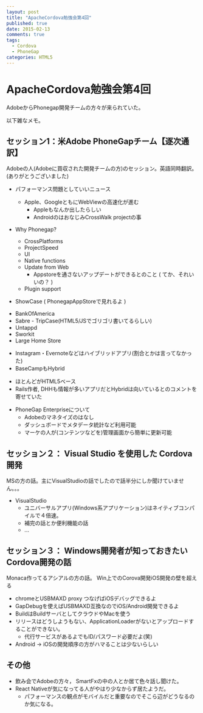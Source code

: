 ```yaml
---
layout: post
title: "ApacheCordova勉強会第4回"
published: true
date: 2015-02-13
comments: true
tags: 
  - Cordova
  - PhoneGap
categories: HTML5
---
```


# ApacheCordova勉強会第4回

AdobeからPhonegap開発チームの方々が来られていた。  

以下雑なメモ。  
<!-- more -->

## セッション1：米Adobe PhoneGapチーム【逐次通訳】
Adobeの人(Adobeに買収された開発チームの方)のセッション。英語同時翻訳。(ありがとうございました)  

* パフォーマンス問題としていいニュース
  - Apple、GoogleともにWebViewの高速化が進む
    * Appleもなんか出したらしい
    * AndroidのはおなじみCrossWalk projectの事

* Why Phonegap?
  - CrossPlatforms
  - ProjectSpeed
  - UI
  - Native functions
  - Update from Web
    * Appstoreを通さないアップデートができるとのこと ( てか、それいいの？ )
  - Plugin support

* ShowCase ( PhonegapAppStoreで見れるよ )
 - BankOfAmerica
 - Sabre - TripCase(HTML5/JSでゴリゴリ書いてるらしい)
 - Untappd
 - Sworkit
 - Large Home Store

* Instagram・Evernoteなどはハイブリッドアプリ(割合とかは言ってなかった)
* BaseCampもHybrid
 - ほとんどがHTML5ベース
 - Rails作者, DHHも情報が多いアプリだとHybridは向いているとのコメントを寄せていた

* PhoneGap Enterpriseについて
  * Adobeのマネタイズのはなし
  * ダッシュボードでメタデータ統計など利用可能
  * マーケの人が(コンテンツなどを)管理画面から簡単に更新可能

## セッション２： Visual Studio を使用した Cordova 開発

MSの方の話。主にVisualStudioの話でしたので話半分にしか聞けていません。。。

* VisualStudio
  - ユニバーサルアプリ(Windows系アプリケーション)はネイティブコンパイルで４倍速。
  - 補完の話とか便利機能の話
  - ...

## セッション３： Windows開発者が知っておきたいCordova開発の話
Monaca作ってるアシアルの方の話。
Win上でのCorova開発iOS開発の壁を超える

* chromeとUSBMAXD proxy つなげばiOSデバッグできるよ
* GapDebugを使えばUSBMAXD互換なのでiOS/Android開発できるよ
* BuildはBuildサーバとしてクラウドやMacを使う
* リリースはどうしようもない、ApplicationLoaderがないとアップロードすることができない。
  - 代行サービスがあるよでもID/パスワード必要だよ(笑)
* Android -> iOSの開発順序の方がハマることは少ないらしい

## その他

* 飲み会でAdobeの方々， SmartFxの中の人とか居て色々話し聞けた。
* React Nativeが気になってる人がやはり少なからず居たようだ。
  - パフォーマンスの観点がモバイルだと重要なのでそこら辺がどうなるのか気になる。


